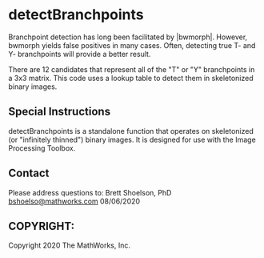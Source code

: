 # detectBranchpoints
Branchpoint detection has long been facilitated by |bwmorph|. However, 
bwmorph yields false positives in many cases. Often, detecting true T-
and Y- branchpoints will provide a better result.

There are 12 candidates that represent all of the "T" or "Y" branchpoints
in a 3x3 matrix. This code uses a lookup table to detect them in
skeletonized binary images.

## Special Instructions
detectBranchpoints is a standalone function that operates on skeletonized (or "infinitely thinned") binary images. It is designed for use with the Image Processing Toolbox.

## Contact
Please address questions to:
Brett Shoelson, PhD
bshoelso@mathworks.com
08/06/2020

## COPYRIGHT:
Copyright 2020 The MathWorks, Inc.
